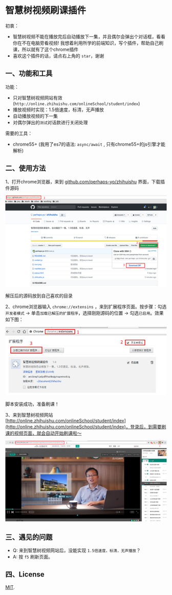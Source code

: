 # 智慧树视频刷课插件

初衷：

- 智慧树视频不能在播放完后自动播放下一集，并且偶尔会弹出个对话框，看看你在不在电脑旁看视频! 我想着利用所学的前端知识，写个插件，帮助自己刷课，所以就有了这个chrome插件
- 喜欢这个插件的话，请点右上角的 `star`，谢谢

## 一、功能和工具

功能：

- 只对智慧树视频网站有效(`http://online.zhihuishu.com/onlineSchool/student/index`)
- 播放视频时实现：1.5倍速度，标清，无声播放
- 自动播放视频的下一集
- 对偶尔弹出的`测试`对话款进行关闭处理

需要的工具：

- chrome55+ (我用了es7的语法: `async/await` , 只有chrome55+的js引擎才能解析)

## 二、使用方法

1、打开chrome浏览器，来到 [github.com/perhaps-yo/zhihuishu](github.com/perhaps-yo/zhihuishu) 界面，下载插件源码

![下载插件](./images/download.png)

解压后的源码放到自己喜欢的目录

2、chrome浏览器输入 `chrome://extensins` ，来到扩展程序页面。按步骤：勾选`开发者模式` -> 单击`加载已解压的扩展程序`，选择刚刚源码的位置 -> 勾选`已启用`。效果如下图：

![安装插件](./images/add.png)

脚本安装成功，准备刷课！

3、来到智慧树视频网站 [http://online.zhihuishu.com/onlineSchool/student/index](http://online.zhihuishu.com/onlineSchool/student/index)，登录后，到需要刷课的视频页面，就会自动开始刷课啦～

![自动刷课](./images/play.png)

## 三、遇见的问题

- Q: 来到智慧树视频网站后，没能实现 `1.5倍速度，标清，无声播放`？
- A: 按 `f5` 刷新页面。

## 四、License

[MIT](https://github.com/aspnetboilerplate/aspnetboilerplate/blob/dev/LICENSE).
